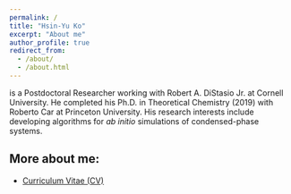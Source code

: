```yaml
---
permalink: /
title: "Hsin-Yu Ko"
excerpt: "About me"
author_profile: true
redirect_from: 
  - /about/
  - /about.html
---
```

 is a Postdoctoral Researcher working with Robert A. DiStasio Jr. at Cornell University. He completed his Ph.D. in Theoretical Chemistry (2019) with Roberto Car at Princeton University. His research interests include developing algorithms for _ab initio_ simulations of condensed-phase systems.


## More about me:
- <u><a href="https://github.com/hsinyu-ko/hsinyu-ko.github.io/blob/85406e543485addad5fe56b21ab8f170a5e8633d/_pages/hsinyu_CV_current_public.pdf">Curriculum Vitae (CV)</a></u>
